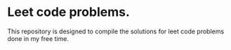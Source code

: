 # Leet code problems.
This repository is designed to compile the solutions for leet code problems done in my free time.
